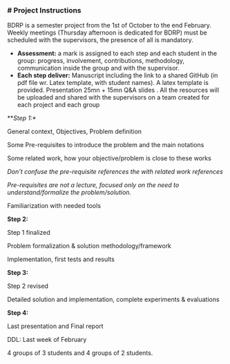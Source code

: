 ### # Project Instructions



BDRP is a semester project from the 1st of October to the end February. Weekly meetings (Thursday afternoon is dedicated for BDRP) must be scheduled with the supervisors, the presence of all is mandatory.

- **Assessment:** a mark is assigned to each step and each student in the group: progress, involvement, contributions, methodology, communication inside the group and with the supervisor.
- **Each step deliver:**  Manuscript including the link to a shared GitHub (in pdf file wr. Latex template, with student names). A latex template is provided. Presentation 25mn + 15mn Q&A slides . All the resources will be uploaded and shared with the supervisors on a team created for each project and each group



***Step 1:\**

General context, Objectives, Problem definition

Some Pre-requisites to introduce the problem and the main notations

Some related work, how your objective/problem is close to these works

*Don’t confuse the pre-requisite references the with related work references*

*Pre-requisites are not a lecture, focused only on the need to understand/formalize the problem/solution.*

Familiarization with needed tools



**Step 2:** 

Step 1 finalized

Problem formalization & solution methodology/framework

Implementation, first tests and results



**Step 3:** 

Step 2 revised

Detailed solution and implementation, complete experiments & evaluations



**Step 4:** 

Last presentation and Final report

DDL: Last week of February









4 groups of 3 students and 4 groups of 2 students. 